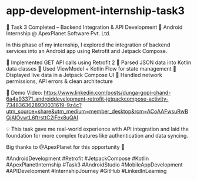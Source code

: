 # app-development-internship-task3

🚀 Task 3 Completed – Backend Integration & API Development
🔧 Android Internship @ ApexPlanet Software Pvt. Ltd.

In this phase of my internship, I explored the integration of backend services into an Android app using Retrofit and Jetpack Compose.

🔹 Implemented GET API calls using Retrofit 2
🔹 Parsed JSON data into Kotlin data classes
🔹 Used ViewModel + Kotlin Flow for state management
🔹 Displayed live data in a Jetpack Compose UI
🔹 Handled network permissions, API errors & clean architecture

🎥 Demo Video: https://www.linkedin.com/posts/dunga-gopi-chand-6a4a93371_androiddevelopment-retrofit-jetpackcompose-activity-7348363628930031619-9z4c?utm_source=share&utm_medium=member_desktop&rcm=ACoAAFwsuRwBQjAlOvwtL6ftrsttC2lFex8uQAI

💡 This task gave me real-world experience with API integration and laid the foundation for more complex features like authentication and data syncing.

Big thanks to @ApexPlanet for this opportunity 🙏

#AndroidDevelopment #Retrofit #JetpackCompose #Kotlin #ApexPlanetInternship #Task3 #AndroidStudio #MobileAppDevelopment #APIDevelopment #InternshipJourney #GitHub #LinkedInLearning

